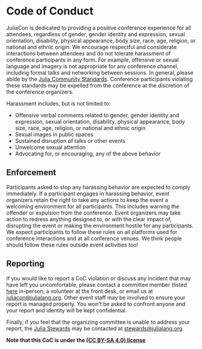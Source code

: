 # Code of Conduct

JuliaCon is dedicated to providing a positive conference experience for all attendees, regardless of gender, gender identity and expression, sexual orientation, disability, physical appearance, body size, race, age, religion, or national and ethnic origin.
We encourage respectful and considerate interactions between attendees and do not tolerate harassment of conference participants in any form. For example, offensive or sexual language and imagery is not appropriate for any conference channel, including formal talks and networking between sessions.
In general, please abide by the [Julia Community Standards](https://julialang.org/community/standards/).
Conference participants violating these standards may be expelled from the conference at the discretion of the conference organizers.

Harassment includes, but is not limited to:

* Offensive verbal comments related to gender, gender identity and expression, sexual orientation, disability, physical appearance, body size, race, age, religion,
or national and ethnic origin
* Sexual images in public spaces
* Sustained disruption of talks or other events
* Unwelcome sexual attention
* Advocating for, or encouraging, any of the above behavior

## Enforcement

Participants asked to stop any harassing behavior are expected to comply immediately.
If a participant engages in harassing behavior, event organizers retain the right to take any actions to keep the event a welcoming environment for all participants.
This includes warning the offender or expulsion from the conference.
Event organizers may take action to redress anything designed to, or with the clear impact of, disrupting the event or making the environment hostile for any participants.
We expect participants to follow these rules on all platforms used for conference interactions and at all conference venues.
We think people should follow these rules outside event activities too!

## Reporting

If you would like to report a CoC violation or discuss any incident that may have left you uncomfortable, please contact a committee member (listed [here](https://juliacon.org/2024/committee/) in-person, a volunteer at the front desk, or email us at [juliacon@julialang.org](juliacon@julialang.org).
Other event staff may be involved to ensure your report is managed properly.
You won't be asked to confront anyone and your report and identity will be kept confidential.

Finally, if you feel that the organizing committee is unable to address your report, the [Julia Stewards](https://julialang.org/community/stewards/) may be contacted at [stewards@julialang.org](stewards@julialang.org).

__Note that this CoC is under the [(CC BY-SA 4.0) license](https://creativecommons.org/licenses/by-sa/4.0/)__
